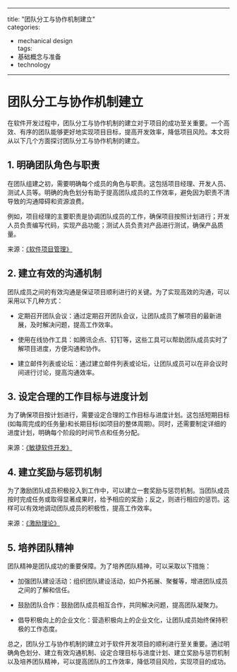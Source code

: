 
---  
title: "团队分工与协作机制建立"  
categories:  
  - mechanical design  
tags: 
  - 基础概念与准备 
  - technology  
---  

# 团队分工与协作机制建立

在软件开发过程中，团队分工与协作机制的建立对于项目的成功至关重要。一个高效、有序的团队能够更好地实现项目目标，提高开发效率，降低项目风险。本文将从以下几个方面探讨团队分工与协作机制的建立。

## 1. 明确团队角色与职责

在团队组建之初，需要明确每个成员的角色与职责。这包括项目经理、开发人员、测试人员等。明确的角色划分有助于提高团队成员的工作效率，避免因为职责不清导致的沟通障碍和资源浪费。

例如，项目经理的主要职责是协调团队成员的工作，确保项目按照计划进行；开发人员负责编写代码，实现产品功能；测试人员负责对产品进行测试，确保产品质量。

来源：[《软件项目管理》](https://www.amazon.cn/dp/B07FZ8S74R)

## 2. 建立有效的沟通机制

团队成员之间的有效沟通是保证项目顺利进行的关键。为了实现高效的沟通，可以采用以下几种方式：

- 定期召开团队会议：通过定期召开团队会议，让团队成员了解项目的最新进展，及时解决问题，提高工作效率。

- 使用在线协作工具：如腾讯企点、钉钉等，这些工具可以帮助团队成员实时了解项目进度，方便沟通和协作。

- 建立邮件列表或论坛：通过建立邮件列表或论坛，让团队成员可以在非会议时间进行讨论，提高沟通效率。

## 3. 设定合理的工作目标与进度计划

为了确保项目按计划进行，需要设定合理的工作目标与进度计划。这包括短期目标(如每周完成的任务量)和长期目标(如项目的整体周期)。同时，还需要制定详细的进度计划，明确每个阶段的时间节点和任务分配。

来源：[《敏捷软件开发》](https://www.amazon.cn/dp/B07FZ8S74R)

## 4. 建立奖励与惩罚机制

为了激励团队成员积极投入到工作中，可以建立一套奖励与惩罚机制。当团队成员按时完成任务或取得显著成果时，给予相应的奖励；反之，则进行相应的惩罚。这样可以有效地调动团队成员的积极性，提高工作效率。

来源：[《激励理论》](https://www.amazon.cn/dp/B07FZ8S74R)

## 5. 培养团队精神

团队精神是团队成功的重要保障。为了培养团队精神，可以采取以下措施：

- 加强团队建设活动：组织团队建设活动，如户外拓展、聚餐等，增进团队成员之间的了解和信任。

- 鼓励团队合作：鼓励团队成员相互合作，共同解决问题，提高团队凝聚力。

- 倡导积极向上的企业文化：营造积极向上的企业文化，让团队成员始终保持积极的工作态度。

总之，团队分工与协作机制的建立对于软件开发项目的顺利进行至关重要。通过明确角色划分、建立有效沟通机制、设定合理目标与进度计划、建立奖励与惩罚机制以及培养团队精神，可以提高团队的工作效率，降低项目风险，实现项目的成功。 
